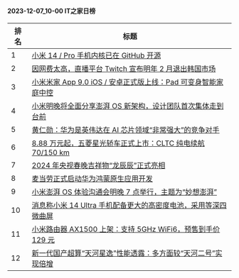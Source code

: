 #### 2023-12-07_10-00  IT之家日榜

| 排名 | 标题|
| --- | ---|
| 1 | [小米 14 / Pro 手机内核已在 GitHub 开源](https://www.ithome.com/0/737/478.htm) |
| 2 | [因网费太高，直播平台 Twitch 宣布明年 2 月退出韩国市场](https://www.ithome.com/0/737/479.htm) |
| 3 | [小米米家 App 9.0 iOS / 安卓正式版上线：Pad 可变身智能家庭中控](https://www.ithome.com/0/737/335.htm) |
| 4 | [小米明晚将全面分享澎湃 OS 新架构，设计团队首次集体走到台前](https://www.ithome.com/0/737/378.htm) |
| 5 | [黄仁勋：华为是英伟达在 AI 芯片领域“非常强大”的竞争对手](https://www.ithome.com/0/737/384.htm) |
| 6 | [8.88 万元起，五菱星光轿车正式上市：CLTC 纯电续航 70/150 km](https://www.ithome.com/0/737/485.htm) |
| 7 | [2024 年央视春晚吉祥物“龙辰辰”正式亮相](https://www.ithome.com/0/737/371.htm) |
| 8 | [麦当劳正式启动华为鸿蒙原生应用开发](https://www.ithome.com/0/737/493.htm) |
| 9 | [小米澎湃 OS 体验沟通会明晚 7 点举行，主题为“妙想澎湃”](https://www.ithome.com/0/737/305.htm) |
| 10 | [消息称小米 14 Ultra 手机配备更大的高密度电池，采用等深四微曲屏](https://www.ithome.com/0/737/362.htm) |
| 11 | [小米路由器 AX1500 上架：支持 5GHz WiFi6，预售到手价 129 元](https://www.ithome.com/0/737/317.htm) |
| 12 | [新一代国产超算“天河星逸”性能透露：多方面较“天河二号”实现倍增](https://www.ithome.com/0/737/357.htm) |
